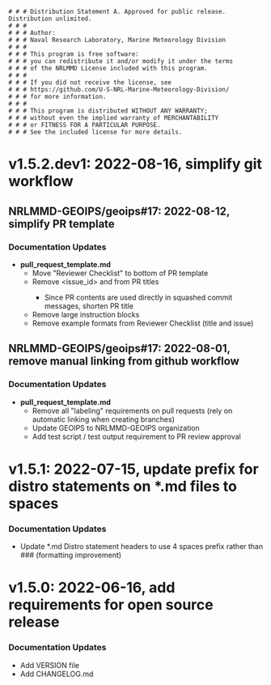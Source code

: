     # # # Distribution Statement A. Approved for public release. Distribution unlimited.
    # # # 
    # # # Author:
    # # # Naval Research Laboratory, Marine Meteorology Division
    # # # 
    # # # This program is free software:
    # # # you can redistribute it and/or modify it under the terms
    # # # of the NRLMMD License included with this program.
    # # # 
    # # # If you did not receive the license, see
    # # # https://github.com/U-S-NRL-Marine-Meteorology-Division/
    # # # for more information.
    # # # 
    # # # This program is distributed WITHOUT ANY WARRANTY;
    # # # without even the implied warranty of MERCHANTABILITY
    # # # or FITNESS FOR A PARTICULAR PURPOSE.
    # # # See the included license for more details.


# v1.5.2.dev1: 2022-08-16, simplify git workflow


## NRLMMD-GEOIPS/geoips#17: 2022-08-12, simplify PR template

### Documentation Updates
* **pull_request_template.md**
    * Move "Reviewer Checklist" to bottom of PR template
    * Remove <issue_id> and <reponame> from PR titles
        * Since PR contents are used directly in squashed commit messages, shorten PR title
    * Remove large instruction blocks
    * Remove example formats from Reviewer Checklist (title and issue)

## NRLMMD-GEOIPS/geoips#17: 2022-08-01, remove manual linking from github workflow

### Documentation Updates
* **pull_request_template.md**
    * Remove all "labeling" requirements on pull requests (rely on automatic linking when creating branches)
    * Update GEOIPS to NRLMMD-GEOIPS organization
    * Add test script / test output requirement to PR review approval


# v1.5.1: 2022-07-15, update prefix for distro statements on \*.md files to spaces

### Documentation Updates
* Update \*.md Distro statement headers to use 4 spaces prefix rather than ### (formatting improvement)


# v1.5.0: 2022-06-16, add requirements for open source release

### Documentation Updates
* Add VERSION file
* Add CHANGELOG.md

